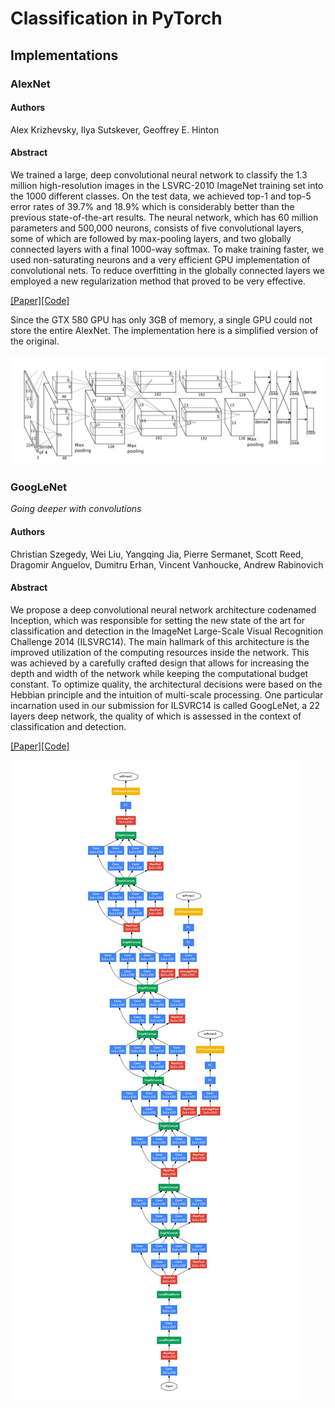 # Classification in PyTorch



## Implementations



### AlexNet



#### Authors

Alex Krizhevsky, Ilya Sutskever, Geoffrey E. Hinton

#### Abstract

We trained a large, deep convolutional neural network to classify the 1.3 million high-resolution images in the LSVRC-2010 ImageNet training set into the 1000 different classes. On the test data, we achieved top-1 and top-5 error rates of 39.7\% and 18.9\% which is considerably better than the previous state-of-the-art results. The neural network, which has 60 million parameters and 500,000 neurons, consists of five convolutional layers, some of which are followed by max-pooling layers, and two globally connected layers with a final 1000-way softmax. To make training faster, we used non-saturating neurons and a very efficient GPU implementation of convolutional nets. To reduce overfitting in the globally connected layers we employed a new regularization method that proved to be very effective.

[[Paper]](https://papers.nips.cc/paper_files/paper/2012/file/c399862d3b9d6b76c8436e924a68c45b-Paper.pdf)[[Code]](./models/alexnet.py)

Since the GTX 580 GPU has only 3GB of memory, a single GPU could not store the entire AlexNet. The implementation here is a simplified version of the original.

![AlexNet](./assets/AlexNet.png)



### GoogLeNet

*Going deeper with convolutions*

#### Authors

Christian Szegedy, Wei Liu, Yangqing Jia, Pierre Sermanet, Scott Reed, Dragomir Anguelov, Dumitru Erhan, Vincent Vanhoucke, Andrew Rabinovich

#### Abstract

We propose a deep convolutional neural network architecture codenamed Inception, which was responsible for setting the new state of the art for classification and detection in the ImageNet Large-Scale Visual Recognition Challenge 2014 (ILSVRC14). The main hallmark of this architecture is the improved utilization of the computing resources inside the network. This was achieved by a carefully crafted design that allows for increasing the depth and width of the network while keeping the computational budget constant. To optimize quality, the architectural decisions were based on the Hebbian principle and the intuition of multi-scale processing. One particular incarnation used in our submission for ILSVRC14 is called GoogLeNet, a 22 layers deep network, the quality of which is assessed in the context of classification and detection.

[[Paper]](http://arxiv.org/abs/1409.4842)[[Code]](./models/googlenet.py)

![GoogLeNet](./assets/GoogLeNet.png)
